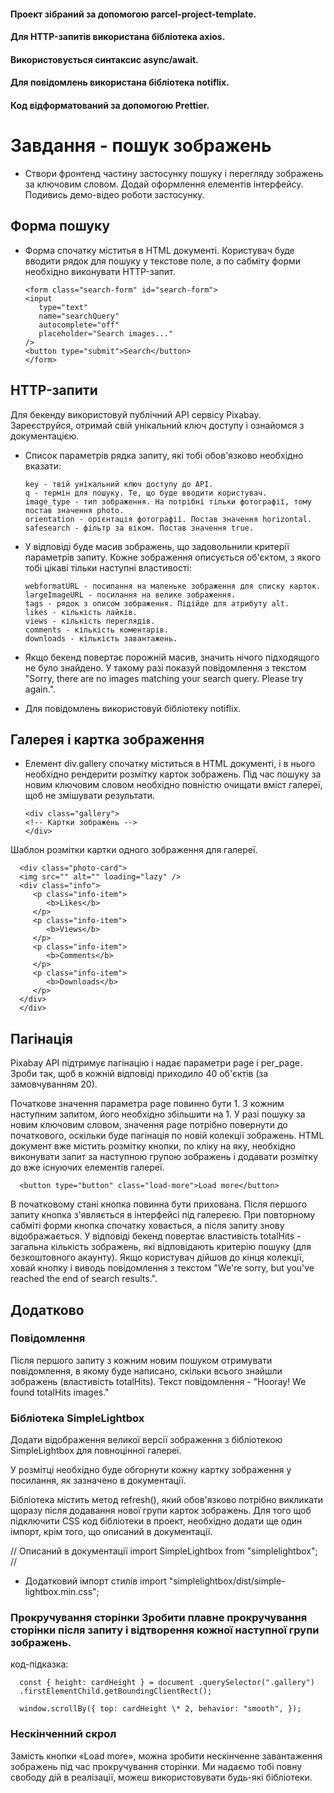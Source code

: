 #### Проект зібраний за допомогою parcel-project-template.

#### Для HTTP-запитів використана бібліотека axios.

#### Використовується синтаксис async/await.

#### Для повідомлень використана бібліотека notiflix.

#### Код відформатований за допомогою Prettier.

# Завдання - пошук зображень

- Створи фронтенд частину застосунку пошуку і перегляду зображень за ключовим
  словом. Додай оформлення елементів інтерфейсу. Подивись демо-відео роботи
  застосунку.

## Форма пошуку

- Форма спочатку міститья в HTML документі. Користувач буде вводити рядок для
  пошуку у текстове поле, а по сабміту форми необхідно виконувати HTTP-запит.

      <form class="search-form" id="search-form">
      <input
         type="text"
         name="searchQuery"
         autocomplete="off"
         placeholder="Search images..."
      />
      <button type="submit">Search</button>
      </form>

## HTTP-запити

Для бекенду використовуй публічний API сервісу Pixabay. Зареєструйся, отримай
свій унікальний ключ доступу і ознайомся з документацією.

- Список параметрів рядка запиту, які тобі обов'язково необхідно вказати:

      key - твій унікальний ключ доступу до API.
      q - термін для пошуку. Те, що буде вводити користувач.
      image_type - тип зображення. На потрібні тільки фотографії, тому постав значення photo.
      orientation - орієнтація фотографії. Постав значення horizontal.
      safesearch - фільтр за віком. Постав значення true.

- У відповіді буде масив зображень, що задовольнили критерії параметрів запиту.
  Кожне зображення описується об'єктом, з якого тобі цікаві тільки наступні
  властивості:

      webformatURL - посилання на маленьке зображення для списку карток.
      largeImageURL - посилання на велике зображення.
      tags - рядок з описом зображення. Підійде для атрибуту alt.
      likes - кількість лайків.
      views - кількість переглядів.
      comments - кількість коментарів.
      downloads - кількість завантажень.

- Якщо бекенд повертає порожній масив, значить нічого підходящого не було
  знайдено. У такому разі показуй повідомлення з текстом "Sorry, there are no
  images matching your search query. Please try again.".

- Для повідомлень використовуй бібліотеку notiflix.

## Галерея і картка зображення

- Елемент div.gallery спочатку міститься в HTML документі, і в нього необхідно
  рендерити розмітку карток зображень. Під час пошуку за новим ключовим словом
  необхідно повністю очищати вміст галереї, щоб не змішувати результати.

      <div class="gallery">
      <!-- Картки зображень -->
      </div>

Шаблон розмітки картки одного зображення для галереї.

      <div class="photo-card">
      <img src="" alt="" loading="lazy" />
      <div class="info">
         <p class="info-item">
            <b>Likes</b>
         </p>
         <p class="info-item">
            <b>Views</b>
         </p>
         <p class="info-item">
            <b>Comments</b>
         </p>
         <p class="info-item">
            <b>Downloads</b>
         </p>
      </div>
      </div>

## Пагінація

Pixabay API підтримує пагінацію і надає параметри page і per_page. Зроби так,
щоб в кожній відповіді приходило 40 об'єктів (за замовчуванням 20).

Початкове значення параметра page повинно бути 1. З кожним наступним запитом,
його необхідно збільшити на 1. У разі пошуку за новим ключовим словом, значення
page потрібно повернути до початкового, оскільки буде пагінація по новій
колекції зображень. HTML документ вже містить розмітку кнопки, по кліку на яку,
необхідно виконувати запит за наступною групою зображень і додавати розмітку до
вже існуючих елементів галереї.

      <button type="button" class="load-more">Load more</button>

В початковому стані кнопка повинна бути прихована. Після першого запиту кнопка
з'являється в інтерфейсі під галереєю. При повторному сабміті форми кнопка
спочатку ховається, а після запиту знову відображається. У відповіді бекенд
повертає властивість totalHits - загальна кількість зображень, які відповідають
критерію пошуку (для безкоштовного акаунту). Якщо користувач дійшов до кінця
колекції, ховай кнопку і виводь повідомлення з текстом "We're sorry, but you've
reached the end of search results.".

## Додатково

### Повідомлення

Після першого запиту з кожним новим пошуком отримувати повідомлення, в якому
буде написано, скільки всього знайшли зображень (властивість totalHits). Текст
повідомлення - "Hooray! We found totalHits images."

### Бібліотека SimpleLightbox

Додати відображення великої версії зображення з бібліотекою SimpleLightbox для
повноцінної галереї.

У розмітці необхідно буде обгорнути кожну картку зображення у посилання, як
зазначено в документації.

Бібліотека містить метод refresh(), який обов'язково потрібно викликати щоразу
після додавання нової групи карток зображень. Для того щоб підключити CSS код
бібліотеки в проект, необхідно додати ще один імпорт, крім того, що описаний в
документації.

// Описаний в документації import SimpleLightbox from "simplelightbox"; //

- Додатковий імпорт стилів import "simplelightbox/dist/simple-lightbox.min.css";

### Прокручування сторінки Зробити плавне прокручування сторінки після запиту і відтворення кожної наступної групи зображень.

код-підказка:

      const { height: cardHeight } = document .querySelector(".gallery")
      .firstElementChild.getBoundingClientRect();

      window.scrollBy({ top: cardHeight \* 2, behavior: "smooth", });

### Нескінченний скрол

Замість кнопки «Load more», можна зробити нескінченне завантаження зображень під
час прокручування сторінки. Ми надаємо тобі повну свободу дій в реалізації,
можеш використовувати будь-які бібліотеки.
